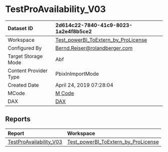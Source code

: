 



# TestProAvailability_V03

|Dataset ID|2d614c22-7840-41c9-8023-1a2e4f8b5ce2|
| :--- | :--- |
|Workspace|[Test_powerBI_ToExtern_by_ProLicense](../Workspaces/Test_powerBI_ToExtern_by_ProLicense.md)|
|Configured By|Bernd.Reiser@rolandberger.com|
|Target Storage Mode|Abf|
|Content Provider Type|PbixInImportMode|
|Created Date|April 24, 2019 07:28:04|
|MCode|[M Code](./TestProAvailability_V03/mcode.md)|
|DAX|[DAX](./TestProAvailability_V03/dax.md)|

## Reports

|Report|Workspace|
| :--- | :--- |
|[TestProAvailability_V03](../Reports/TestProAvailability_V03.md)|[Test_powerBI_ToExtern_by_ProLicense](../Workspaces/Test_powerBI_ToExtern_by_ProLicense.md)|
